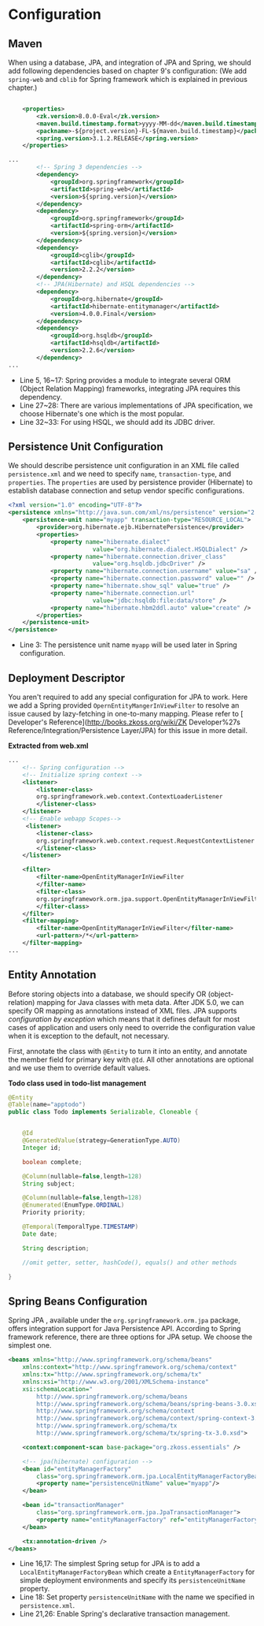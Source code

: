 # Configuration

## Maven

When using a database, JPA, and integration of JPA and Spring, we should
add following dependencies based on chapter 9's configuration: (We add
`spring-web` and `cblib` for Spring framework which is explained in
previous chapter.)

```xml

    <properties>
        <zk.version>8.0.0-Eval</zk.version>
        <maven.build.timestamp.format>yyyy-MM-dd</maven.build.timestamp.format>
        <packname>-${project.version}-FL-${maven.build.timestamp}</packname>
        <spring.version>3.1.2.RELEASE</spring.version>
    </properties>

...
        <!-- Spring 3 dependencies -->
        <dependency>
            <groupId>org.springframework</groupId>
            <artifactId>spring-web</artifactId>
            <version>${spring.version}</version>
        </dependency>
        <dependency>
            <groupId>org.springframework</groupId>
            <artifactId>spring-orm</artifactId>
            <version>${spring.version}</version>
        </dependency>
        <dependency>
            <groupId>cglib</groupId>
            <artifactId>cglib</artifactId>
            <version>2.2.2</version>
        </dependency>
        <!-- JPA(Hibernate) and HSQL dependencies -->
        <dependency>
            <groupId>org.hibernate</groupId>
            <artifactId>hibernate-entitymanager</artifactId>
            <version>4.0.0.Final</version>
        </dependency>
        <dependency>
            <groupId>org.hsqldb</groupId>
            <artifactId>hsqldb</artifactId>
            <version>2.2.6</version>
        </dependency>
...
```

-   Line 5, 16\~17: Spring provides a module to integrate several ORM
    (Object Relation Mapping) frameworks, integrating JPA requires this
    dependency.
-   Line 27\~28: There are various implementations of JPA specification,
    we choose Hibernate's one which is the most popular.
-   Line 32\~33: For using HSQL, we should add its JDBC driver.


## Persistence Unit Configuration

We should describe persistence unit configuration in an XML file called
`persistence.xml` and we need to specify `name`, `transaction-type`, and
`properties`. The `properties` are used by persistence provider
(Hibernate) to establish database connection and setup vendor specific
configurations.

```xml
<?xml version="1.0" encoding="UTF-8"?>
<persistence xmlns="http://java.sun.com/xml/ns/persistence" version="2.0">
    <persistence-unit name="myapp" transaction-type="RESOURCE_LOCAL">
        <provider>org.hibernate.ejb.HibernatePersistence</provider>
        <properties>
            <property name="hibernate.dialect"
                        value="org.hibernate.dialect.HSQLDialect" />
            <property name="hibernate.connection.driver_class"
                        value="org.hsqldb.jdbcDriver" />
            <property name="hibernate.connection.username" value="sa" />
            <property name="hibernate.connection.password" value="" />
            <property name="hibernate.show_sql" value="true" />
            <property name="hibernate.connection.url"
                        value="jdbc:hsqldb:file:data/store" />
            <property name="hibernate.hbm2ddl.auto" value="create" />
        </properties>
    </persistence-unit>
</persistence>
```

-   Line 3: The persistence unit name `myapp` will be used later in
    Spring configuration.


## Deployment Descriptor

You aren't required to add any special configuration for JPA to work.
Here we add a Spring provided `OpernEntityMangerInViewFilter` to resolve
an issue caused by lazy-fetching in one-to-many mapping. Please refer to
[ Developer's
Reference](http://books.zkoss.org/wiki/ZK Developer%27s Reference/Integration/Persistence Layer/JPA)
for this issue in more detail.

**Extracted from web.xml**

```xml
...
    <!-- Spring configuration -->
    <!-- Initialize spring context -->
    <listener>
        <listener-class>
        org.springframework.web.context.ContextLoaderListener
        </listener-class>
    </listener>
    <!-- Enable webapp Scopes-->
     <listener>
        <listener-class>
        org.springframework.web.context.request.RequestContextListener
        </listener-class>
    </listener>

    <filter>
        <filter-name>OpenEntityManagerInViewFilter
        </filter-name>
        <filter-class>
        org.springframework.orm.jpa.support.OpenEntityManagerInViewFilter
        </filter-class>
    </filter>
    <filter-mapping>
        <filter-name>OpenEntityManagerInViewFilter</filter-name>
        <url-pattern>/*</url-pattern>
    </filter-mapping>
...
```

## Entity Annotation


Before storing objects into a database, we should specify OR
(object-relation) mapping for Java classes with meta data. After JDK
5.0, we can specify OR mapping as annotations instead of XML files. JPA
supports *configuration by exception* which means that it defines
default for most cases of application and users only need to override
the configuration value when it is exception to the default, not
necessary.

First, annotate the class with `@Entity` to turn it into an entity, and
annotate the member field for primary key with `@Id`. All other
annotations are optional and we use them to override default values.

**Todo class used in todo-list management**

```java
@Entity
@Table(name="apptodo")
public class Todo implements Serializable, Cloneable {


    @Id
    @GeneratedValue(strategy=GenerationType.AUTO)
    Integer id;

    boolean complete;

    @Column(nullable=false,length=128)
    String subject;

    @Column(nullable=false,length=128)
    @Enumerated(EnumType.ORDINAL)
    Priority priority;

    @Temporal(TemporalType.TIMESTAMP)
    Date date;

    String description;

    //omit getter, setter, hashCode(), equals() and other methods

}
```

## Spring Beans Configuration


Spring JPA , available under the `org.springframework.orm.jpa` package,
offers integration support for Java Persistence API. According to Spring
framework reference, there are three options for JPA setup. We choose
the simplest one.

```xml
<beans xmlns="http://www.springframework.org/schema/beans"
    xmlns:context="http://www.springframework.org/schema/context"
    xmlns:tx="http://www.springframework.org/schema/tx"
    xmlns:xsi="http://www.w3.org/2001/XMLSchema-instance"
    xsi:schemaLocation="
        http://www.springframework.org/schema/beans
        http://www.springframework.org/schema/beans/spring-beans-3.0.xsd
        http://www.springframework.org/schema/context
        http://www.springframework.org/schema/context/spring-context-3.0.xsd
        http://www.springframework.org/schema/tx
        http://www.springframework.org/schema/tx/spring-tx-3.0.xsd">

    <context:component-scan base-package="org.zkoss.essentials" />

    <!-- jpa(hibernate) configuration -->
    <bean id="entityManagerFactory"
        class="org.springframework.orm.jpa.LocalEntityManagerFactoryBean">
        <property name="persistenceUnitName" value="myapp"/>
    </bean>

    <bean id="transactionManager"
        class="org.springframework.orm.jpa.JpaTransactionManager">
        <property name="entityManagerFactory" ref="entityManagerFactory" />
    </bean>

    <tx:annotation-driven />
</beans>
```

-   Line 16,17: The simplest Spring setup for JPA is to add a
    `LocalEntityManagerFactoryBean` which create a
    `EntityManagerFactory` for simple deployment environments and
    specify its `persistenceUnitName` property.
-   Line 18: Set property `persistenceUnitName` with the name we
    specified in `persistence.xml`.
-   Line 21,26: Enable Spring's declarative transaction management.
